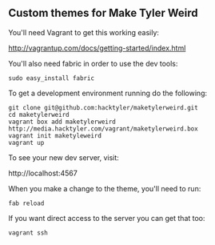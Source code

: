 Custom themes for Make Tyler Weird
----------------------------------

You'll need Vagrant to get this working easily:

http://vagrantup.com/docs/getting-started/index.html

You'll also need fabric in order to use the dev tools:

    sudo easy_install fabric

To get a development environment running do the following:

    git clone git@github.com:hacktyler/maketylerweird.git
    cd maketylerweird
    vagrant box add maketylerweird http://media.hacktyler.com/vagrant/maketylerweird.box
    vagrant init maketyleweird
    vagrant up

To see your new dev server, visit:

http://localhost:4567

When you make a change to the theme, you'll need to run:

    fab reload

If you want direct access to the server you can get that too:

    vagrant ssh

